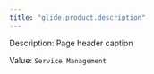 ```yaml
---
title: "glide.product.description"
---
```


Description: Page header caption

Value: `Service Management`